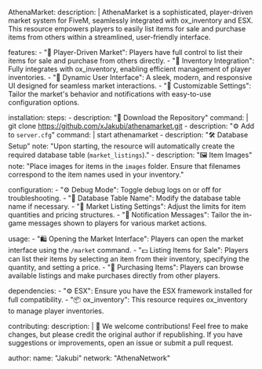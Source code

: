 AthenaMarket:
  description: |
    AthenaMarket is a sophisticated, player-driven market system for FiveM, seamlessly integrated with ox_inventory and ESX. 
    This resource empowers players to easily list items for sale and purchase items from others within a streamlined, user-friendly interface.

  features:
    - "🌟 Player-Driven Market": Players have full control to list their items for sale and purchase from others directly.
    - "🔹 Inventory Integration": Fully integrates with ox_inventory, enabling efficient management of player inventories.
    - "🔹 Dynamic User Interface": A sleek, modern, and responsive UI designed for seamless market interactions.
    - "🔹 Customizable Settings": Tailor the market's behavior and notifications with easy-to-use configuration options.

  installation:
    steps:
      - description: "🚀 Download the Repository"
        command: |
          git clone https://github.com/xJakubi/athenamarket.git
      - description: "⚙️ Add to `server.cfg`"
        command: |
          start athenamarket
      - description: "🛠️ Database Setup"
        note: "Upon starting, the resource will automatically create the required database table (`market_listings`)."
      - description: "🖼️ Item Images"
        note: "Place images for items in the `images` folder. Ensure that filenames correspond to the item names used in your inventory."

  configuration:
    - "⚙️ Debug Mode": Toggle debug logs on or off for troubleshooting.
    - "🔧 Database Table Name": Modify the database table name if necessary.
    - "🛒 Market Listing Settings": Adjust the limits for item quantities and pricing structures.
    - "🔔 Notification Messages": Tailor the in-game messages shown to players for various market actions.

  usage:
    - "🛍️ Opening the Market Interface": Players can open the market interface using the `/market` command.
    - "💵 Listing Items for Sale": Players can list their items by selecting an item from their inventory, specifying the quantity, and setting a price.
    - "🛒 Purchasing Items": Players can browse available listings and make purchases directly from other players.

  dependencies:
    - "⚙️ ESX": Ensure you have the ESX framework installed for full compatibility.
    - "📦 ox_inventory": This resource requires ox_inventory to manage player inventories.

  contributing:
    description: |
      🤝 We welcome contributions! Feel free to make changes, but please credit the original author if republishing.
      If you have suggestions or improvements, open an issue or submit a pull request.

  author:
    name: "Jakubi"
    network: "AthenaNetwork"

